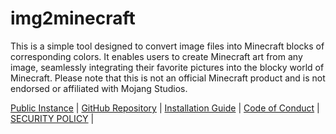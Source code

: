# img2minecraft

This is a simple tool designed to convert image files into Minecraft blocks of corresponding colors. 
It enables users to create Minecraft art from any image, seamlessly integrating their favorite pictures into the blocky world of Minecraft. 
Please note that this is not an official Minecraft product and is not endorsed or affiliated with Mojang Studios.

[Public Instance](https://elderguardian.github.io/img2minecraft/) | [GitHub Repository](https://github.com/elderguardian/img2minecraft) | [Installation Guide](DEPLOYMENT.md) | [Code of Conduct](CODE_OF_CONDUCT.md) | [SECURITY POLICY](SECURITY.md) |
